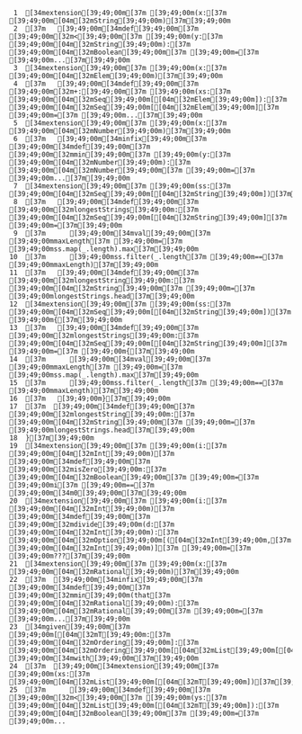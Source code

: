      1	[34mextension[39;49;00m[37m [39;49;00m(x:[37m [39;49;00m[04m[32mString[39;49;00m)[37m[39;49;00m
     2	[37m   [39;49;00m[34mdef[39;49;00m[37m [39;49;00m[32m<[39;49;00m[37m [39;49;00m(y:[37m [39;49;00m[04m[32mString[39;49;00m):[37m [39;49;00m[04m[32mBoolean[39;49;00m[37m [39;49;00m=[37m [39;49;00m...[37m[39;49;00m
     3	[34mextension[39;49;00m[37m [39;49;00m(x:[37m [39;49;00m[04m[32mElem[39;49;00m)[37m[39;49;00m
     4	[37m   [39;49;00m[34mdef[39;49;00m[37m [39;49;00m[32m+:[39;49;00m[37m [39;49;00m(xs:[37m [39;49;00m[04m[32mSeq[39;49;00m[[04m[32mElem[39;49;00m]):[37m [39;49;00m[04m[32mSeq[39;49;00m[[04m[32mElem[39;49;00m][37m [39;49;00m=[37m [39;49;00m...[37m[39;49;00m
     5	[34mextension[39;49;00m[37m [39;49;00m(x:[37m [39;49;00m[04m[32mNumber[39;49;00m)[37m[39;49;00m
     6	[37m   [39;49;00m[34minfix[39;49;00m[37m [39;49;00m[34mdef[39;49;00m[37m [39;49;00m[32mmin[39;49;00m[37m [39;49;00m(y:[37m [39;49;00m[04m[32mNumber[39;49;00m):[37m [39;49;00m[04m[32mNumber[39;49;00m[37m [39;49;00m=[37m [39;49;00m...[37m[39;49;00m
     7	[34mextension[39;49;00m[37m [39;49;00m(ss:[37m [39;49;00m[04m[32mSeq[39;49;00m[[04m[32mString[39;49;00m])[37m[39;49;00m
     8	[37m   [39;49;00m[34mdef[39;49;00m[37m [39;49;00m[32mlongestStrings[39;49;00m:[37m [39;49;00m[04m[32mSeq[39;49;00m[[04m[32mString[39;49;00m][37m [39;49;00m=[37m[39;49;00m
     9	[37m      [39;49;00m[34mval[39;49;00m[37m [39;49;00mmaxLength[37m [39;49;00m=[37m [39;49;00mss.map(_.length).max[37m[39;49;00m
    10	[37m      [39;49;00mss.filter(_.length[37m [39;49;00m==[37m [39;49;00mmaxLength)[37m[39;49;00m
    11	[37m   [39;49;00m[34mdef[39;49;00m[37m [39;49;00m[32mlongestString[39;49;00m:[37m [39;49;00m[04m[32mString[39;49;00m[37m [39;49;00m=[37m [39;49;00mlongestStrings.head[37m[39;49;00m
    12	[34mextension[39;49;00m[37m [39;49;00m(ss:[37m [39;49;00m[04m[32mSeq[39;49;00m[[04m[32mString[39;49;00m])[37m [39;49;00m{[37m[39;49;00m
    13	[37m   [39;49;00m[34mdef[39;49;00m[37m [39;49;00m[32mlongestStrings[39;49;00m:[37m [39;49;00m[04m[32mSeq[39;49;00m[[04m[32mString[39;49;00m][37m [39;49;00m=[37m [39;49;00m{[37m[39;49;00m
    14	[37m      [39;49;00m[34mval[39;49;00m[37m [39;49;00mmaxLength[37m [39;49;00m=[37m [39;49;00mss.map(_.length).max[37m[39;49;00m
    15	[37m      [39;49;00mss.filter(_.length[37m [39;49;00m==[37m [39;49;00mmaxLength)[37m[39;49;00m
    16	[37m   [39;49;00m}[37m[39;49;00m
    17	[37m  [39;49;00m[34mdef[39;49;00m[37m [39;49;00m[32mlongestString[39;49;00m:[37m [39;49;00m[04m[32mString[39;49;00m[37m [39;49;00m=[37m [39;49;00mlongestStrings.head[37m[39;49;00m
    18	}[37m[39;49;00m
    19	[34mextension[39;49;00m[37m [39;49;00m(i:[37m [39;49;00m[04m[32mInt[39;49;00m)[37m [39;49;00m[34mdef[39;49;00m[37m [39;49;00m[32misZero[39;49;00m:[37m [39;49;00m[04m[32mBoolean[39;49;00m[37m [39;49;00m=[37m [39;49;00mi[37m [39;49;00m==[37m [39;49;00m[34m0[39;49;00m[37m[39;49;00m
    20	[34mextension[39;49;00m[37m [39;49;00m(i:[37m [39;49;00m[04m[32mInt[39;49;00m)[37m [39;49;00m[34mdef[39;49;00m[37m [39;49;00m[32mdivide[39;49;00m(d:[37m [39;49;00m[04m[32mInt[39;49;00m):[37m [39;49;00m[04m[32mOption[39;49;00m[([04m[32mInt[39;49;00m,[37m [39;49;00m[04m[32mInt[39;49;00m)][37m [39;49;00m=[37m [39;49;00m???[37m[39;49;00m
    21	[34mextension[39;49;00m[37m [39;49;00m(x:[37m [39;49;00m[04m[32mRational[39;49;00m)[37m[39;49;00m
    22	[37m  [39;49;00m[34minfix[39;49;00m[37m [39;49;00m[34mdef[39;49;00m[37m [39;49;00m[32mmin[39;49;00m(that[37m [39;49;00m[04m[32mRational[39;49;00m):[37m [39;49;00m[04m[32mRational[39;49;00m[37m [39;49;00m=[37m [39;49;00m...[37m[39;49;00m
    23	[34mgiven[39;49;00m[37m [39;49;00m[[04m[32mT[39;49;00m:[37m [39;49;00m[04m[32mOrdering[39;49;00m]:[37m [39;49;00m[04m[32mOrdering[39;49;00m[[04m[32mList[39;49;00m[[04m[32mT[39;49;00m]][37m [39;49;00m[34mwith[39;49;00m[37m[39;49;00m
    24	[37m  [39;49;00m[34mextension[39;49;00m[37m [39;49;00m(xs:[37m [39;49;00m[04m[32mList[39;49;00m[[04m[32mT[39;49;00m])[37m[39;49;00m
    25	[37m      [39;49;00m[34mdef[39;49;00m[37m [39;49;00m[32m<[39;49;00m[37m [39;49;00m(ys:[37m [39;49;00m[04m[32mList[39;49;00m[[04m[32mT[39;49;00m]):[37m [39;49;00m[04m[32mBoolean[39;49;00m[37m [39;49;00m=[37m [39;49;00m...
